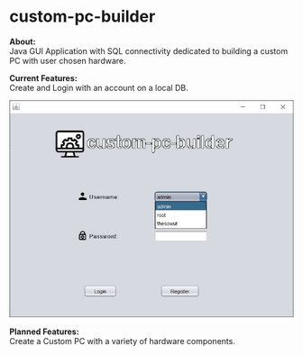 # custom-pc-builder
<!--<strong>Version: 1.0</strong><br><br>-->
<strong>About:</strong><br>
Java GUI Application with SQL connectivity dedicated to building a custom PC with user chosen hardware.

<b>Current Features:</b><br>
Create and Login with an account on a local DB.<br>

<img src="images/demo/loginScreen.JPG" width="600">

<b>Planned Features:</b><br>
Create a Custom PC with a variety of hardware components.
